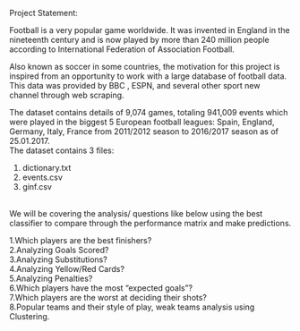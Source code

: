 Project Statement: </br>

Football is a very popular game worldwide. It was invented in England in the nineteenth century and is now played by more than 240 million people according to International Federation of Association Football.</br>

Also known as soccer in some countries, the motivation for this project is inspired from an opportunity to work with a large database of football data. This data was provided by BBC , ESPN, and several other sport new channel through web scraping.</br>

The dataset contains details of 9,074 games, totaling 941,009 events which were played in the biggest 5 European football leagues: Spain, England, Germany, Italy, France from 2011/2012 season to 2016/2017 season as of 25.01.2017.</br>
The dataset contains 3 files:</br>
1. dictionary.txt</br>
2. events.csv</br>
3. ginf.csv</br>
</br>
We will be covering the analysis/ questions like below using the best classifier to compare through the performance matrix and make predictions.</br>

1.Which players are the best finishers?</br>
2.Analyzing Goals Scored?</br>
3.Analyzing Substitutions?</br>
4.Analyzing Yellow/Red Cards?</br>
5.Analyzing Penalties?</br>
6.Which players have the most “expected goals”?</br>
7.Which players are the worst at deciding their shots?</br>
8.Popular teams and their style of play, weak teams analysis using Clustering.</br>
